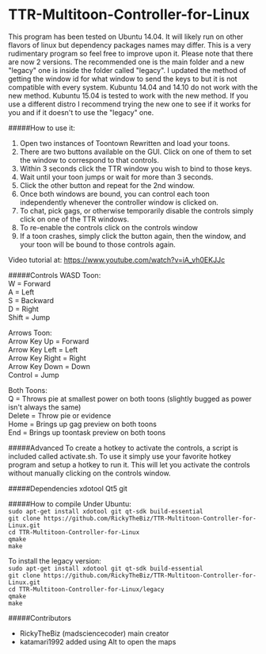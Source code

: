# TTR-Multitoon-Controller-for-Linux
This program has been tested on Ubuntu 14.04.  It will likely run on other flavors of linux but dependency packages names may differ.  This is a very rudimentary program so feel free to improve upon it.  Please note that there are now 2 versions.  The recommended one is the main folder and a new "legacy" one is inside the folder called "legacy".  I updated the method of getting the window id for what window to send the keys to but it is not compatible with every system.  Kubuntu 14.04 and 14.10 do not work with the new method.  Kubuntu 15.04 is tested to work with the new method.  If you use a different distro I recommend trying the new one to see if it works for you and if it doesn't to use the "legacy" one.

#####How to use it:
1. Open two instances of Toontown Rewritten and load your toons.
2. There are two buttons available on the GUI.  Click on one of them to set the window to correspond to that controls.
3. Within 3 seconds click the TTR window you wish to bind to those keys.
4. Wait until your toon jumps or wait for more than 3 seconds.
5. Click the other button and repeat for the 2nd window.
6. Once both windows are bound, you can control each toon independently whenever the controller window is clicked on.
7. To chat, pick gags, or otherwise temporarily disable the controls simply click on one of the TTR windows.
8. To re-enable the controls click on the controls window
9. If a toon crashes, simply click the button again, then the window, and your toon will be bound to those controls again.

Video tutorial at: https://www.youtube.com/watch?v=iA_vh0EKJJc

#####Controls
WASD Toon:  
W = Forward  
A = Left  
S = Backward  
D = Right  
Shift = Jump  

Arrows Toon:  
Arrow Key Up = Forward  
Arrow Key Left = Left  
Arrow Key Right = Right  
Arrow Key Down = Down  
Control = Jump  


Both Toons:  
Q = Throws pie at smallest power on both toons (slightly bugged as power isn't always the same)  
Delete = Throw pie or evidence  
Home = Brings up gag preview on both toons  
End = Brings up toontask preview on both toons  

#####Advanced
To create a hotkey to activate the controls, a script is included called activate.sh.  To use it simply use your favorite hotkey program and setup a hotkey to run it.  This will let you activate the controls without manually clicking on the controls window.

#####Dependencies
xdotool
Qt5
git

#####How to compile
Under Ubuntu:  
`sudo apt-get install xdotool git qt-sdk build-essential`  
`git clone https://github.com/RickyTheBiz/TTR-Multitoon-Controller-for-Linux.git`  
`cd TTR-Multitoon-Controller-for-Linux`  
`qmake`  
`make`  

To install the legacy version:  
`sudo apt-get install xdotool git qt-sdk build-essential`  
`git clone https://github.com/RickyTheBiz/TTR-Multitoon-Controller-for-Linux.git`  
`cd TTR-Multitoon-Controller-for-Linux/legacy`  
`qmake`  
`make`  

#####Contributors
* RickyTheBiz (madsciencecoder) main creator
* katamari1992 added using Alt to open the maps
